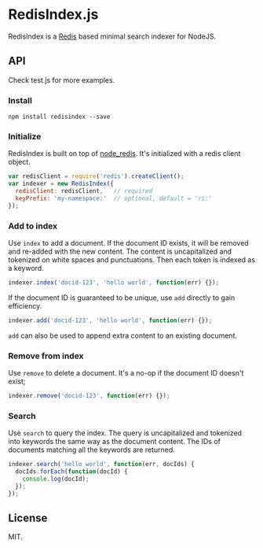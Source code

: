 # RedisIndex.js

RedisIndex is a [Redis](http://redis.io) based minimal search indexer for NodeJS.

## API
Check test.js for more examples.

### Install
```
npm install redisindex --save
```

### Initialize
RedisIndex is built on top of [node_redis](https://github.com/NodeRedis/node_redis). 
It's initialized with a redis client object.

```javascript
var redisClient = require('redis').createClient();
var indexer = new RedisIndex({ 
  redisClient: redisClient,   // required
  keyPrefix: 'my-namespace:'  // optional, default = 'ri:'
});
```

### Add to index
Use `index` to add a document. If the document ID exists, it will be 
removed and re-added with the new content. The content is uncapitalized 
and tokenized on white spaces and punctuations. Then each token is indexed as a keyword.

```javascript
indexer.index('docid-123', 'hello world', function(err) {});
```

If the document ID is guaranteed to be unique, use `add` directly to gain efficiency.

```javascript
indexer.add('docid-123', 'hello world', function(err) {});
```

`add` can also be used to append extra content to an existing document.

### Remove from index
Use `remove` to delete a document. It's a no-op if the document ID doesn't exist;

```javascript
indexer.remove('docid-123', function(err) {});
```

### Search
Use `search` to query the index. The query is uncapitalized and tokenized into keywords
the same way as the document content. The IDs of documents matching all the keywords are returned.

```javascript
indexer.search('hello world', function(err, docIds) {
  docIds.forEach(function(docId) {
    console.log(docId);
  });
});
```

## License
MIT.